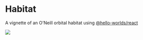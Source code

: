 # Habitat

A vignette of an O'Neill orbital habitat using
[@hello-worlds/react](https://github.com/kenjinp/hello-worlds)

<img src="apps/examples/public/habitat.png">
